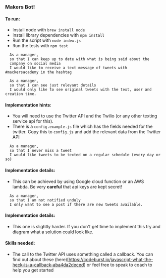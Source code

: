 ### Makers Bot!


#### To run:

* Install node with `brew install node`
* Install library dependencies with `npm install`
* Run the script with `node index.js`
* Run the tests with `npm test`

```
  As a manager,
  so that I can keep up to date with what is being said about the
  company on social media
  I would like to receive a text message of tweets with #mackersacademy in the hashtag
```

```
  As a manager,
  so that I can see just relevant details
  I would only like to see original tweets with the text, user and creation time.
```


#### Implementation hints:

* You will need to use the Twitter API and the Twilio (or any other texting service api for this).
* There is a `config.example.js` file which has the fields needed for the twitter. Copy this to
`config.js` and add the relevant data from the Twitter API

```
  As a manager,
  so that I never miss a tweet
  I would like tweets to be texted on a regular schedule (every day or so)
```

#### Implementation details:

* This can be achieved by using Google cloud function or an AWS lambda. Be
very **careful** that api keys are kept secret!

```
  As a manager,
  so that I am not notified unduly
  I only want to see a post if there are new tweets available.
```
#### Implementation details:

* This one is slightly harder. If you don't get time to implement this
try and diagram what a solution could look like.


#### Skills needed:

* The call to the Twitter API uses something called a callback. You can find out
about these (here)[https://codeburst.io/javascript-what-the-heck-is-a-callback-aba4da2deced]
or feel free to speak to coach to help you get started
